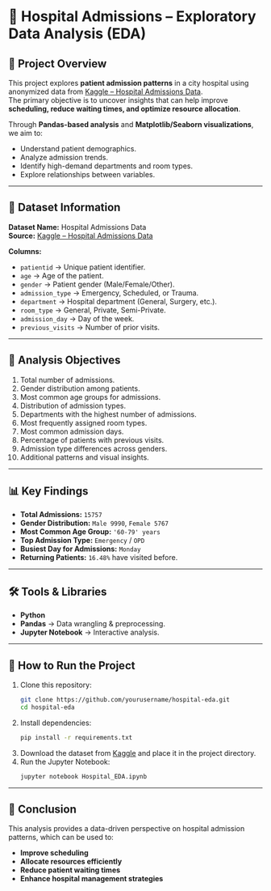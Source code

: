 # 🏥 Hospital Admissions – Exploratory Data Analysis (EDA)

## 📌 Project Overview
This project explores **patient admission patterns** in a city hospital using anonymized data from [Kaggle – Hospital Admissions Data](https://www.kaggle.com/datasets/ashishsahani/hospital-admissions-data).  
The primary objective is to uncover insights that can help improve **scheduling, reduce waiting times, and optimize resource allocation**.

Through **Pandas-based analysis** and **Matplotlib/Seaborn visualizations**, we aim to:
- Understand patient demographics.
- Analyze admission trends.
- Identify high-demand departments and room types.
- Explore relationships between variables.

---

## 📂 Dataset Information
**Dataset Name:** Hospital Admissions Data  
**Source:** [Kaggle – Hospital Admissions Data](https://www.kaggle.com/datasets/ashishsahani/hospital-admissions-data)  

**Columns:**
- `patientid` → Unique patient identifier.
- `age` → Age of the patient.
- `gender` → Patient gender (Male/Female/Other).
- `admission_type` → Emergency, Scheduled, or Trauma.
- `department` → Hospital department (General, Surgery, etc.).
- `room_type` → General, Private, Semi-Private.
- `admission_day` → Day of the week.
- `previous_visits` → Number of prior visits.

---

## 🎯 Analysis Objectives
1. Total number of admissions.
2. Gender distribution among patients.
3. Most common age groups for admissions.
4. Distribution of admission types.
5. Departments with the highest number of admissions.
6. Most frequently assigned room types.
7. Most common admission days.
8. Percentage of patients with previous visits.
9. Admission type differences across genders.
10. Additional patterns and visual insights.

---

## 📊 Key Findings
- **Total Admissions:** `15757`
- **Gender Distribution:** `Male 9990`, `Female 5767`
- **Most Common Age Group:** `'60-79' years`
- **Top Admission Type:** `Emergency` / `OPD` 
- **Busiest Day for Admissions:** `Monday`
- **Returning Patients:** `16.48%` have visited before.

---

## 🛠 Tools & Libraries
- **Python**
- **Pandas** → Data wrangling & preprocessing.
- **Jupyter Notebook** → Interactive analysis.

---

## 🚀 How to Run the Project
1. Clone this repository:
   ```bash
   git clone https://github.com/yourusername/hospital-eda.git
   cd hospital-eda
   ```
2. Install dependencies:
   ```bash
   pip install -r requirements.txt
   ```
3. Download the dataset from [Kaggle](https://www.kaggle.com/datasets/ashishsahani/hospital-admissions-data) and place it in the project directory.
4. Run the Jupyter Notebook:
   ```bash
   jupyter notebook Hospital_EDA.ipynb
   ```

---

## 📌 Conclusion
This analysis provides a data-driven perspective on hospital admission patterns, which can be used to:
- **Improve scheduling**
- **Allocate resources efficiently**
- **Reduce patient waiting times**
- **Enhance hospital management strategies**
